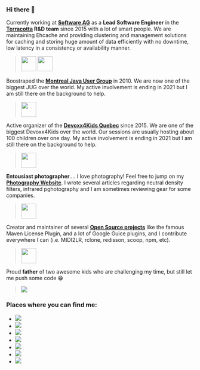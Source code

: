 ### Hi there 👋

Currently working at **[Software AG](https://github.com/SoftwareAG)** as a **Lead Software Engineer** in the **[Terracotta](https://github.com/Terracotta-OSS) R&D team** since 2015 with a lot of smart people. We are maintaining Ehcache and providing clustering and management solutions for caching and storing huge amount of data efficiently with no downtime, low latency in a consistency or availability manner.

> [<img src="https://www.softwareag.com/content/dam/softwareag/global/image/logos/sag/software-ag-logo-core-dark-opt.svg" height="40px">]((https://github.com/SoftwareAG))
> [<img src="https://www.terracotta.org/images/Terracotta_Logo_sm.png" height="40px">](https://github.com/Terracotta-OSS)

Boostraped the **[Montreal Java User Group](https://www.montreal-jug.org/)** in 2010. We are now one of the biggest JUG over the world. My active involvement is ending in 2021 but I am still there on the background to help.

> <img src="https://www.montreal-jug.org/images/logo.png" height="40px">

Active organizer of the **[Devoxx4Kids Quebec](http://www.devoxx4kids.org/quebec/)** since 2015. We are one of the biggest Devoxx4Kids over the world. Our sessions are usually hosting about 100 children over one day. My active involvement is ending in 2021 but I am still there on the background to help.

> <img src="http://www.devoxx4kids.org/quebec/wp-content/uploads/sites/12/2014/06/D4K_QUEBEC_1000px.png" height="40px">

**Entousiast photographer**.... I love photography! Feel free to jump on my **[Photography Website](https://www.mathieu.photography/)**. I wrote several articles regarding neutral density filters, infrared pghotography and I am sometimes reviewing gear for some companies.

> <img src="https://photos.smugmug.com/Portfolio/i-rGb8mFx/8/712ba7bf/4K/_DSC5292-HDR-Pano.jpg" height="40px">

Creator and maintainer of several **[Open Source projects](https://code.mathieu.photography/)** like the famous Maven License Plugin, and a lot of Google Guice plugins, and I contribute everywhere I can (i.e. MIDI2LR, rclone, redisson, scoop, npm, etc).

> <img src="https://avatars.githubusercontent.com/u/4968812?s=200&v=4" height="40px">

Proud **father** of two awesome kids who are challenging my time, but still let me push some code 😁

> [![](https://github-readme-stats.vercel.app/api?username=mathieucarbou&show_icons=true&theme=graywhite&count_private=true&include_all_commits=true)](https://github.com/mathieucarbou/)

### Places where you can find me:

* [![](https://img.shields.io/badge/github-mathieucarbou-211F1F?logo=github&logoColor=white&style=flat-square)](https://github.com/mathieucarbou/)
* [![](https://img.shields.io/badge/linkedin-mathieucarbou-0072B1?logo=linkedin&style=flat-square)](https://www.linkedin.com/in/mathieucarbou/)
* [![](https://img.shields.io/badge/twitter-mathieucarbou-4ea6e9?logo=linkedin&style=flat-square)](https://twitter.com/mathieucarbou)
* [![](https://img.shields.io/badge/slack-montrealjug-50154f?logo=slack&style=flat-square)](https://montrealjug.slack.com/)
* [![](https://img.shields.io/badge/website-mathieu.photography-1BC?logo=react&logoColor=white&style=flat-square)](https://www.mathieu.photography/)
* [![](https://img.shields.io/badge/tumblr-blog.mathieu.photography-314d69?logo=tumblr&logoColor=white&style=flat-square)](https://blog.mathieu.photography/)
* [![](https://img.shields.io/badge/instagram-mathieucarbou-c7245e?logo=instagram&style=flat-square)](https://www.instagram.com/mathieucarbou/)
